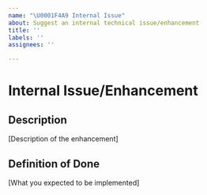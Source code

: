 ```yaml
---
name: "\U0001F4A9 Internal Issue"
about: Suggest an internal technical issue/enhancement
title: ''
labels: ''
assignees: ''

---
```


<!---
How to Report Bugs and Suggest Product & Ecosystem Improvements:
https://paper.dropbox.com/doc/How-to-Report-Bugs-and-Suggest-Product-Ecosystem-Improvements--BGV4EfgBmCf9BEYOFHOonxxGAQ-l7r9iojTkeAovyib1xY5s
-->

# Internal Issue/Enhancement

## Description

[Description of the enhancement]

## Definition of Done

[What you expected to be implemented]
